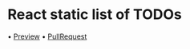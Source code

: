 # React static list of TODOs

•	 [Preview](https://dkovale.github.io/static-list/)
•	 [PullRequest](https://github.com/DKovale/static-list/pull/1)
